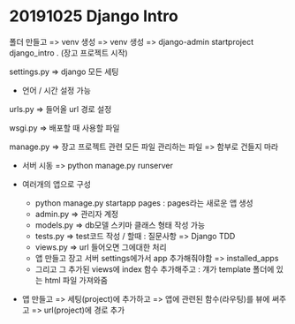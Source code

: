 # 20191025 Django Intro

폴더 만들고 => venv 생성 => venv 생성 => django-admin startproject django_intro . (장고 프로젝트 시작)

settings.py => django 모든 세팅

- 언어 / 시간 설정 가능

urls.py => 들어올 url 경로 설정

wsgi.py => 배포할 때 사용할 파일

manage.py => 장고 프로젝트 관련 모든 파일 관리하는 파일 => 함부로 건들지 마라



- 서버 시동 => python manage.py runserver
- 여러개의 앱으로 구성
  - python manage.py startapp pages : pages라는 새로운 앱 생성
  - admin.py => 관리자 계정
  - models.py => db모델 스키마 클래스 형태 작성 가능
  - tests.py => test코드 작성 / 할때 : 질문사항 => Django TDD
  - views.py => url 들어오면 그에대한 처리
  - 앱 만들고 장고 서버 settings에가서 app 추가해줘야함 => installed_apps
  - 그리고 그 추가된 views에 index 함수 추가해주고 : 걔가 template 폴더에 있는 html 파일 가져와줌



- 앱 만들고 => 세팅(project)에 추가하고 => 앱에 관련된 함수(라우팅)를 뷰에 써주고 => url(project)에 경로 추가